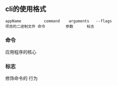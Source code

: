 ##  cli的使用格式
```shell
appName			 command	arguments	--flags
项目的二进制文件 命令 		参数 		标志
```

###   命令
应用程序的核心


###   标志
修饰命令的 行为
